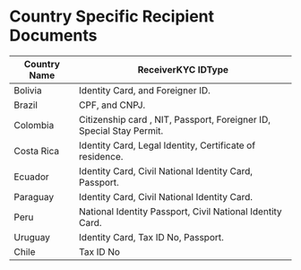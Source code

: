 # Country Specific Recipient Documents


Country Name|ReceiverKYC IDType
-------|--------
Bolivia|Identity Card, and Foreigner ID.
Brazil|	CPF, and CNPJ.
Colombia|	Citizenship card , NIT, Passport, Foreigner ID, Special Stay Permit.
Costa Rica|	Identity Card, Legal Identity, Certificate of residence.
Ecuador	|Identity Card, Civil National Identity Card, Passport.
Paraguay|	Identity Card, Civil National Identity Card.
Peru|	National Identity Passport, Civil National Identity Card.
Uruguay|	Identity Card, Tax ID No, Passport.
Chile|	Tax ID No
